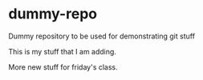 # dummy-repo
Dummy repository to be used for demonstrating git stuff

This is my stuff that I am adding.

More new stuff for friday's class.